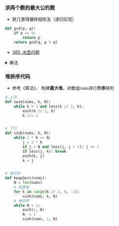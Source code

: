 ### 求两个数的最大公约数
- 欧几里得辗转相除法（递归实现）
```python
def gcd(p, q):
    if q == 0: 
        return p
    return gcd(q, p % q)
```
- [365. 水壶问题](https://leetcode-cn.com/problems/water-and-jug-problem/)
<details>
    <summary>解法</summary>
    
> 有两个容量分别为 x升 和 y升 的水壶以及无限多的水。请判断能否通过使用这两个水壶，从而可以得到恰好 z升 的水？
如果可以，最后请用以上水壶中的一或两个来盛放取得的 z升 水。
你允许：    
装满任意一个水壶        
清空任意一个水壶   

>从一个水壶向另外一个水壶倒水，直到装满或者倒空         
示例 1: (From the famous "Die Hard" example)          
输入: x = 3, y = 5, z = 4         
输出: True   

> 示例 2:                   
输入: x = 2, y = 6, z = 5         
输出: False           
解法：
```sql
class Solution:
    def canMeasureWater(self, x: int, y: int, z: int) -> bool:
        return z == 0 or x + y >= z and z % math.gcd(x, y) == 0
```
</details>


### 堆排序代码
- 参考《算法》， 构建**最大堆**，对数组`nums`进行**升序**排列
```python
# 上浮
def swim(nums, k, N):
	while k > 1 and less(k // 2, k):
		exch(k // 2, k)
		k //= 2


# 下沉
def sink(nums, k, N):
	while 2 * k <= N:
		j = 2 * k
		if j < N and less(j, j + 1): j += 1
		if less(j, k): break
		exch(k, j)
		k = j


# 堆排序
def heapSort(nums):
	N = len(nums)
	# 构建堆
	for k in range(k // 2, 0, -1):
		sink(nums, k, N)
	# 堆排序
	while N > 1:
		exch(1, N)
		N -= 1
		sink(nums, 1, N)
```

